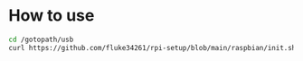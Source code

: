 # How to use

```sh
cd /gotopath/usb
curl https://github.com/fluke34261/rpi-setup/blob/main/raspbian/init.sh | sh -s {your wifi_ssid} {your wifi_password}
```
